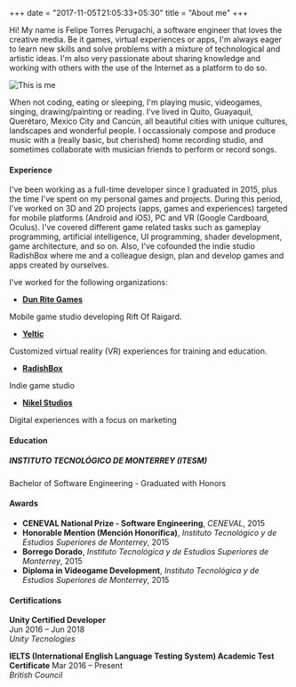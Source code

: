 +++
date = "2017-11-05T21:05:33+05:30"
title = "About me"
+++

Hi! My name is Felipe Torres Perugachi, a software engineer that loves the creative media. Be it games, virtual experiences or apps, I'm always eager to learn new skills and solve problems with a mixture of technological and artistic ideas. I'm also very passionate about sharing knowledge and working with others with the use of the Internet as a platform to do so.

![This is me][1]

When not coding, eating or sleeping, I'm playing music, videogames, singing, drawing/painting or reading. I've lived in Quito, Guayaquil, Querétaro, Mexico City and Cancún, all beautiful cities with unique cultures, landscapes and wonderful people. I occassionaly compose and produce music with a (really basic, but cherished) home recording studio, and sometimes collaborate with musician friends to perform or record songs.

#### Experience

I've been working as a full-time developer since I graduated in 2015, plus the time I've spent on my personal games and projects. During this period, I've worked on 3D and 2D projects (apps, games and experiences) targeted for mobile platforms (Android and iOS), PC and VR (Google Cardboard, Oculus). I've covered different game related tasks such as gameplay programming, artificial intelligence, UI programming, shader development, game architecture, and so on. Also, I've cofounded the indie studio RadishBox where me and a colleague design, plan and develop games and apps created by ourselves.

	
I've worked for the following organizations:

* **[Dun Rite Games](https://dunritegames.gg/)**

Mobile game studio developing Rift Of Raigard.

* **[Yeltic](http://www.yeltic.com/)**

Customized virtual reality (VR) experiences for training and education.

* **[RadishBox](http://www.radishbox.com/)**

Indie game studio

* **[Nikel Studios](http://www.nikelstudios.com/)** 

Digital experiences with a focus on marketing

#### Education

##### INSTITUTO TECNOLÓGICO DE MONTERREY (ITESM)  
Bachelor of Software Engineering - Graduated with Honors

#### Awards
* **CENEVAL National Prize - Software Engineering**, *CENEVAL*, 2015  
* **Honorable Mention (Mención Honorífica)**, *Instituto Tecnológico y de Estudios Superiores de Monterrey*, 2015
* **Borrego Dorado**, *Instituto Tecnológica y de Estudios Superiores de Monterrey*, 2015
* **Diploma in Videogame Development**, *Instituto Tecnológica y de Estudios Superiores de Monterrey*, 2015

#### Certifications
**Unity Certified Developer**  
Jun 2016 – Jun 2018  
*Unity Tecnologies*

**IELTS (International English Language Testing System) Academic Test Certificate**
Mar 2016 – Present  
*British Council*


[1]: /img/about.png#center-resize "'tis me"


